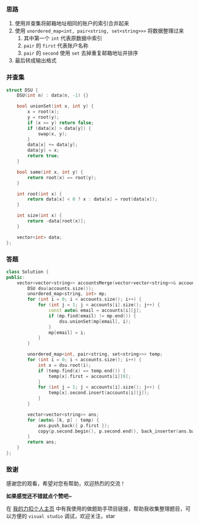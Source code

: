 ### 思路
1. 使用并查集将邮箱地址相同的账户的索引合并起来
2. 使用 `unordered_map<int, pair<string, set<string>>>` 将数据整理过来
    1. 其中第一个 `int` 代表原数据中索引
    2. `pair` 的 `first` 代表账户名称
    3. `pair` 的 `second` 使用 `set` 去掉重复邮箱地址并排序
3. 最后转成输出格式


### 并查集
```C++ []
struct DSU {
    DSU(int n) : data(n, -1) {}

    bool unionSet(int x, int y) {
        x = root(x);
        y = root(y);
        if (x == y) return false;
        if (data[x] > data[y]) {
            swap(x, y);
        }
        data[x] += data[y];
        data[y] = x;
        return true;
    }

    bool same(int x, int y) {
        return root(x) == root(y);
    }

    int root(int x) {
        return data[x] < 0 ? x : data[x] = root(data[x]);
    }

    int size(int x) {
        return -data[root(x)];
    }

    vector<int> data;
}; 
```

### 答题
```C++ []
class Solution {
public:
    vector<vector<string>> accountsMerge(vector<vector<string>>& accounts) {
        DSU dsu(accounts.size());
        unordered_map<string, int> mp;
        for (int i = 0; i < accounts.size(); i++) {
            for (int j = 1; j < accounts[i].size(); j++) {
                const auto& email = accounts[i][j];
                if (mp.find(email) != mp.end()) {
                    dsu.unionSet(mp[email], i);
                }
                mp[email] = i;
            }
        }

        unordered_map<int, pair<string, set<string>>> temp;
        for (int i = 0; i < accounts.size(); i++) {
            int x = dsu.root(i);
            if (temp.find(x) == temp.end()) {
                temp[x].first = accounts[i][0];
            }
            for (int j = 1; j < accounts[i].size(); j++) {
                temp[x].second.insert(accounts[i][j]);
            }
        }

        vector<vector<string>> ans;
        for (auto& [k, p] : temp) {
            ans.push_back({ p.first });
            copy(p.second.begin(), p.second.end(), back_inserter(ans.back()));
        }
        return ans;
    }
};
```



### 致谢
感谢您的观看，希望对您有帮助，欢迎热烈的交流！  

**如果感觉还不错就点个赞吧~**

在 [我的力扣个人主页](https://leetcode-cn.com/u/ikaruga/) 中有我使用的做题助手项目链接，帮助我收集整理题目，可以方便的 `visual studio` 调试，欢迎关注，star

